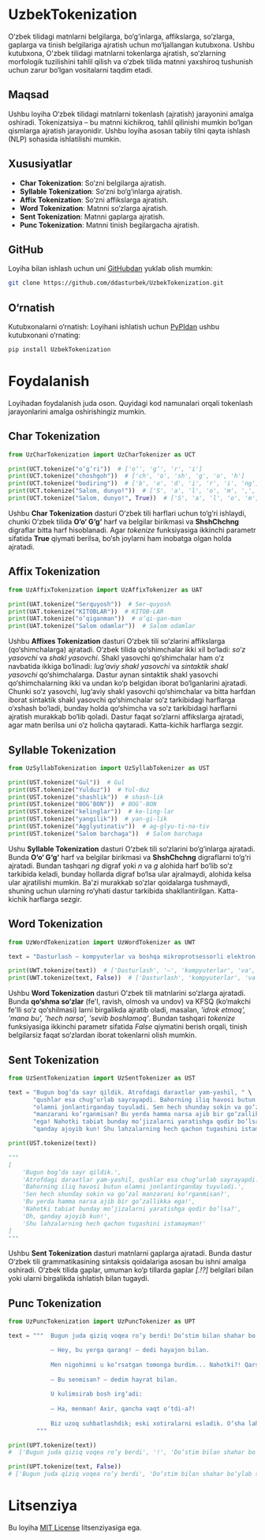 # UzbekTokenization
O‘zbek tilidagi matnlarni belgilarga, bo‘g‘inlarga, affikslarga, so‘zlarga, gaplarga va tinish belgilariga ajratish uchun mo‘ljallangan kutubxona. Ushbu kutubxona, O'zbek tilidagi matnlarni tokenlarga ajratish, so‘zlarning morfologik tuzilishini tahlil qilish va o‘zbek tilida matnni yaxshiroq tushunish uchun zarur bo‘lgan vositalarni taqdim etadi.

## Maqsad
Ushbu loyiha O‘zbek tilidagi matnlarni tokenlash (ajratish) jarayonini amalga oshiradi. Tokenizatsiya – bu matnni kichikroq, tahlil qilinishi mumkin bo‘lgan qismlarga ajratish jarayonidir. Ushbu loyiha asosan tabiiy tilni qayta ishlash (NLP) sohasida ishlatilishi mumkin.

## Xususiyatlar
* **Char Tokenization**: So‘zni belgilarga ajratish.
* **Syllable Tokenization**: So‘zni bo‘g‘inlarga ajratish.
* **Affix Tokenization**: So‘zni affikslarga ajratish.
* **Word Tokenization**: Matnni so‘zlarga ajratish.
* **Sent Tokenization**: Matnni gaplarga ajratish.
* **Punc Tokenization**: Matnni tinish begilargacha ajratish.

## GitHub
Loyiha bilan ishlash uchun uni [GitHubdan](https://github.com/ddasturbek/UzbekTokenization) yuklab olish mumkin:
```bash
git clone https://github.com/ddasturbek/UzbekTokenization.git
```

## O‘rnatish
Kutubxonalarni o‘rnatish: Loyihani ishlatish uchun [PyPIdan](https://pypi.org/project/UzbekTokenization) ushbu kutubxonani o‘rnating:
```bash
pip install UzbekTokenization
```

# Foydalanish
Loyihadan foydalanish juda oson. Quyidagi kod namunalari orqali tokenlash jarayonlarini amalga oshirishingiz mumkin.

## Char Tokenization

```Python
from UzCharTokenization import UzCharTokenizer as UCT

print(UCT.tokenize("o‘g‘ri"))  # ['o‘', 'g‘', 'r', 'i']
print(UCT.tokenize("choshgoh"))  # ['ch', 'o', 'sh', 'g', 'o', 'h']
print(UCT.tokenize("bodiring"))  # ['b', 'o', 'd', 'i', 'r', 'i', 'ng']
print(UCT.tokenize("Salom, dunyo!"))  # ['S', 'a', 'l', 'o', 'm', ',', 'd', 'u', 'n', 'y', 'o', '!']
print(UCT.tokenize("Salom, dunyo!", True))  # ['S', 'a', 'l', 'o', 'm', ',', ' ', 'd', 'u', 'n', 'y', 'o', '!']
```
Ushbu **Char Tokenization** dasturi O‘zbek tili harflari uchun to‘g‘ri ishlaydi, chunki O‘zbek tilida **O‘o‘ G‘g‘** harf va belgilar birikmasi va **ShshChchng** digraflar bitta harf hisoblanadi. Agar *tokenize* funksiyasiga ikkinchi parametr sifatida **True** qiymati berilsa, bo‘sh joylarni ham inobatga olgan holda ajratadi.

## Affix Tokenization

```Python
from UzAffixTokenization import UzAffixTokenizer as UAT

print(UAT.tokenize("Serquyosh"))  # Ser-quyosh
print(UAT.tokenize("KITOBLAR"))  # KITOB-LAR
print(UAT.tokenize("o‘qiganman"))  # o‘qi-gan-man
print(UAT.tokenize("Salom odamlar"))  # Salom odamlar
```
Ushbu **Affixes Tokenization** dasturi O‘zbek tili so‘zlarini affikslarga (qo‘shimchalarga) ajratadi. O‘zbek tilida qo‘shimchalar ikki xil bo‘ladi: *so‘z yasovchi* va *shakl yasovchi*. Shakl yasovchi qo‘shimchalar ham o‘z navbatida ikkiga bo‘linadi: *lug‘aviy shakl yasovchi* va *sintaktik shakl yasovchi* qo‘shimchalarga. Dastur aynan sintaktik shakl yasovchi qo‘shimchalarning ikki va undan ko‘p belgidan iborat bo‘lganlarini ajratadi. Chunki so‘z yasovchi, lug‘aviy shakl yasovchi qo‘shimchalar va bitta harfdan iborat sintaktik shakl yasovchi qo‘shimchalar so‘z tarkibidagi harflarga o‘xshash bo‘ladi, bunday holda qo‘shimcha va so‘z tarkibidagi harflarni ajratish murakkab bo‘lib qoladi. Dastur faqat so‘zlarni affikslarga ajratadi, agar matn berilsa uni o‘z holicha qaytaradi. Katta-kichik harflarga sezgir.

## Syllable Tokenization

```Python
from UzSyllabTokenization import UzSyllabTokenizer as UST

print(UST.tokenize("Gul"))  # Gul
print(UST.tokenize("Yulduz"))  # Yul-duz
print(UST.tokenize("shashlik"))  # shash-lik
print(UST.tokenize("BOG‘BON"))  # BOG‘-BON
print(UST.tokenize("kelinglar"))  # ke-ling-lar
print(UST.tokenize("yangilik"))  # yan-gi-lik
print(UST.tokenize("Agglyutinativ"))  # ag-glyu-ti-na-tiv
print(UST.tokenize("Salom barchaga"))  # Salom barchaga
```
Ushu **Syllable Tokenization** dasturi O‘zbek tili so‘zlarini bo‘g‘inlarga ajratadi. Bunda **O‘o‘ G‘g‘** harf va belgilar birikmasi va **ShshChchng** digraflarni to‘g‘ri ajratadi. Bundan tashqari *ng* digraf yoki *n* va *g* alohida harf bo‘lib so‘z tarkibida keladi, bunday hollarda digraf bo‘lsa ular ajralmaydi, alohida kelsa ular ajratilishi mumkin. Ba'zi murakkab so‘zlar qoidalarga tushmaydi, shuning uchun ularning ro‘yhati dastur tarkibida shakllantirilgan. Katta-kichik harflarga sezgir.

## Word Tokenization

```Python
from UzWordTokenization import UzWordTokenizer as UWT

text = "Dasturlash – kompyuterlar va boshqa mikroprotsessorli elektron mashinalar uchun dasturlar tuzish"

print(UWT.tokenize(text))  # ['Dasturlash', '–', 'kompyuterlar', 'va', 'boshqa', 'mikroprotsessorli', 'elektron', 'mashinalar', 'uchun', 'dasturlar', 'tuzish']
print(UWT.tokenize(text, False))  # ['Dasturlash', 'kompyuterlar', 'va', 'boshqa', 'mikroprotsessorli', 'elektron', 'mashinalar', 'uchun', 'dasturlar', 'tuzish']

```
Ushbu **Word Tokenization** dasturi O‘zbek tili matnlarini so‘zlarga ajratadi. Bunda **qo‘shma so‘zlar** (fe'l, ravish, olmosh va undov) va KFSQ (ko‘makchi fe'lli so‘z qo‘shilmasi) larni birgalikda ajratib oladi, masalan, *'idrok etmoq', 'mana bu', 'hech narsa', 'sevib boshlamoq'*. Bundan tashqari *tokenize* funksiyasiga ikkinchi parametr sifatida *False* qiymatini berish orqali, tinish belgilarsiz faqat so‘zlardan iborat tokenlarni olish mumkin.

## Sent Tokenization

```Python
from UzSentTokenization import UzSentTokenizer as UST

text = "Bugun bog‘da sayr qildik. Atrofdagi daraxtlar yam-yashil, " \
       "qushlar esa chug‘urlab sayrayapdi. Bahorning iliq havosi butun " \
       "olamni jonlantirganday tuyuladi. Sen hech shunday sokin va go‘zal " \
       "manzarani ko‘rganmisan? Bu yerda hamma narsa ajib bir go‘zallikka " \
       "ega! Nahotki tabiat bunday mo‘jizalarni yaratishga qodir bo‘lsa? Oh, " \
       "qanday ajoyib kun! Shu lahzalarning hech qachon tugashini istamayman!"

print(UST.tokenize(text))

"""
[
    'Bugun bog‘da sayr qildik.',
    'Atrofdagi daraxtlar yam-yashil, qushlar esa chug‘urlab sayrayapdi.',
    'Bahorning iliq havosi butun olamni jonlantirganday tuyuladi.',
    'Sen hech shunday sokin va go‘zal manzarani ko‘rganmisan?',
    'Bu yerda hamma narsa ajib bir go‘zallikka ega!',
    'Nahotki tabiat bunday mo‘jizalarni yaratishga qodir bo‘lsa?',
    'Oh, qanday ajoyib kun!',
    'Shu lahzalarning hech qachon tugashini istamayman!'
]
"""
```
Ushbu **Sent Tokenization** dasturi matnlarni gaplarga ajratadi. Bunda dastur O‘zbek tili grammatikasining sintaksis qoidalariga asosan bu ishni amalga oshiradi. O‘zbek tilida gaplar, umuman ko‘p tillarda gaplar *[.!?]* belgilari bilan yoki ularni birgalikda ishlatish bilan tugaydi.

## Punc Tokenization

```Python
from UzPuncTokenization import UzPuncTokenizer as UPT

text = """  Bugun juda qiziq voqea ro‘y berdi! Do‘stim bilan shahar bo‘ylab sayr qilayotgan edik, to‘satdan u to‘xtadi-da:

            — Hey, bu yerga qarang! — dedi hayajon bilan.
            
            Men nigohimni u ko‘rsatgan tomonga burdim... Nahotki?! Qarshimda bolalikdagi eng yaxshi do‘stim turardi. U bilan qancha yillardan beri ko‘rishmaganmiz!
            
            — Bu senmisan? — dedim hayrat bilan.
            
            U kulimsirab bosh irg‘adi:
            
            — Ha, menman! Axir, qancha vaqt o‘tdi-a?!
            
            Biz uzoq suhbatlashdik; eski xotiralarni esladik. O‘sha lahzalar men uchun unutilmas bo‘ldi...
        """

print(UPT.tokenize(text))
#  ['Bugun juda qiziq voqea ro‘y berdi', '!', 'Do‘stim bilan shahar bo‘ylab sayr qilayotgan edik', ',', 'to‘satdan u to‘xtadi', '-', 'da', ':', '—', 'Hey', ',', 'bu yerga qarang', '!', '—', 'dedi hayajon bilan', '.', 'Men nigohimni u ko‘rsatgan tomonga burdim', '.', '.', '.', 'Nahotki', '?', '!', 'Qarshimda bolalikdagi eng yaxshi do‘stim turardi', '.', 'U bilan qancha yillardan beri ko‘rishmaganmiz', '!', '—', 'Bu senmisan', '?', '—', 'dedim hayrat bilan', '.', 'U kulimsirab bosh irg‘adi', ':', '—', 'Ha', ',', 'menman', '!', 'Axir', ',', 'qancha vaqt o‘tdi', '-', 'a', '?', '!', 'Biz uzoq suhbatlashdik', ';', 'eski xotiralarni esladik', '.', 'O‘sha lahzalar men uchun unutilmas bo‘ldi', '.', '.', '.']

print(UPT.tokenize(text, False))
# ['Bugun juda qiziq voqea ro‘y berdi', 'Do‘stim bilan shahar bo‘ylab sayr qilayotgan edik', 'to‘satdan u to‘xtadi', 'da', 'Hey', 'bu yerga qarang', 'dedi hayajon bilan', 'Men nigohimni u ko‘rsatgan tomonga burdim', 'Nahotki', 'Qarshimda bolalikdagi eng yaxshi do‘stim turardi', 'U bilan qancha yillardan beri ko‘rishmaganmiz', 'Bu senmisan', 'dedim hayrat bilan', 'U kulimsirab bosh irg‘adi', 'Ha', 'menman', 'Axir', 'qancha vaqt o‘tdi', 'a', 'Biz uzoq suhbatlashdik', 'eski xotiralarni esladik', 'O‘sha lahzalar men uchun unutilmas bo‘ldi']
```

# Litsenziya
Bu loyiha [MIT License](https://opensource.org/license/mit) litsenziyasiga ega.
